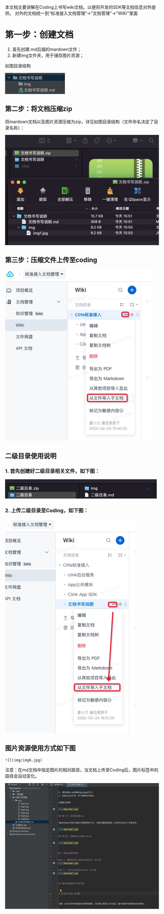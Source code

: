 本文档主要讲解在Coding上书写wiki文档，以便将开发的SDK等文档信息对外提供。
对外的文档统一到“标准接入文档管理”->"文档管理"->"WiKi"里面

# 第一步：创建文档

1. 首先创建.md后缀的mardown文件；
2. 新建img文件夹，用于储存图片资源；

如图目录结构

![](img/img1.jpg)

## 第二步：将文档压缩zip

将mardown文档以及图片资源压缩为zip，详见如图目录结构（文件命名决定了目录名称）：

![](img/img2.jpg)

## 第三步：压缩文件上传至coding

![](img/img3.jpg)


## 二级目录使用说明

### 1. 首先创建好二级目录相关文件，如下图：
![](img/img4.jpg)

### 2. 上传二级目录至Coding，如下图：
![](img/img5.jpg)


## 图片资源使用方式如下图

```
![](img/img6.jpg)
```

注意：在md文档中指定图片的相对路径，当文档上传至Coding后，图片标签中的路径会自动变化。

![](img/img6.jpg)
